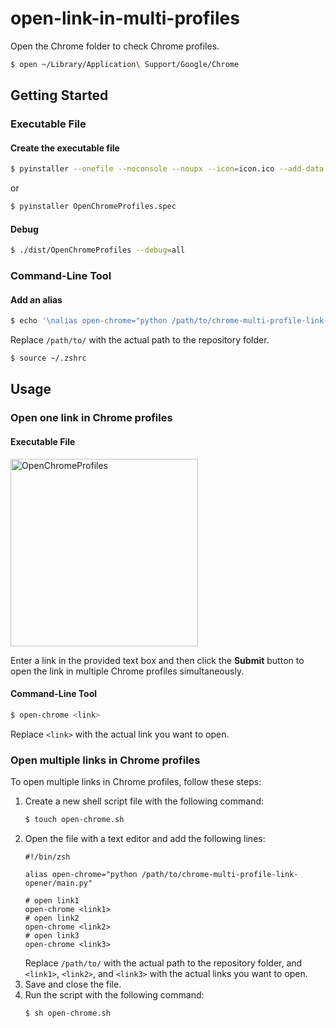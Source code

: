 # open-link-in-multi-profiles

Open the Chrome folder to check Chrome profiles.

```zsh
$ open ~/Library/Application\ Support/Google/Chrome
```

## Getting Started

### Executable File

#### Create the executable file

```zsh
$ pyinstaller --onefile --noconsole --noupx --icon=icon.ico --add-data 'open_chrome.sh:.' --name OpenChromeProfiles gui.py
```

or

```zsh
$ pyinstaller OpenChromeProfiles.spec
```

#### Debug

```zsh
$ ./dist/OpenChromeProfiles --debug=all
```

### Command-Line Tool

#### Add an alias

```zsh
$ echo '\nalias open-chrome="python /path/to/chrome-multi-profile-link-opener/main.py"' >> ~/.zshrc
```

Replace `/path/to/` with the actual path to the repository folder.

```zsh
$ source ~/.zshrc
```

## Usage

### Open one link in Chrome profiles

#### Executable File

<img width="300" alt="OpenChromeProfiles" src="https://user-images.githubusercontent.com/50146714/222903913-67ca3164-2bae-401f-9230-feca7c647383.png">

Enter a link in the provided text box and then click the **Submit** button to open the link in multiple Chrome profiles
simultaneously.

#### Command-Line Tool

```zsh
$ open-chrome <link>
```

Replace `<link>` with the actual link you want to open.

### Open multiple links in Chrome profiles

To open multiple links in Chrome profiles, follow these steps:

1. Create a new shell script file with the following command:
   ```zsh
   $ touch open-chrome.sh
   ```
2. Open the file with a text editor and add the following lines:
   ```shell
   #!/bin/zsh
   
   alias open-chrome="python /path/to/chrome-multi-profile-link-opener/main.py"
   
   # open link1
   open-chrome <link1>
   # open link2
   open-chrome <link2>
   # open link3
   open-chrome <link3>
   ```
   Replace `/path/to/` with the actual path to the repository folder, and `<link1>`, `<link2>`, and `<link3>` with the
   actual
   links you want to open.
3. Save and close the file.
4. Run the script with the following command:
   ```zsh
   $ sh open-chrome.sh
   ```

